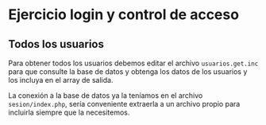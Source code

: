 # Ejercicio login y control de acceso

## Todos los usuarios

Para obtener todos los usuarios debemos editar el archivo `usuarios.get.inc`
para que consulte la base de datos y obtenga los datos de los usuarios y los
incluya en el array de salida.

La conexión a la base de datos ya la teníamos en el archivo `sesion/index.php`,
sería conveniente extraerla a un archivo propio para incluirla siempre que la
necesitemos.